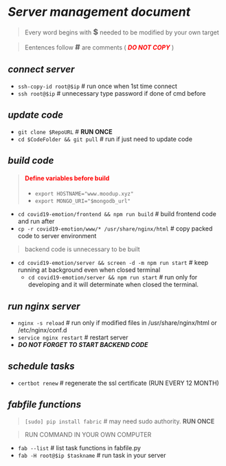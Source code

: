 # ***Server management document***
>Every word begins with <font size=4>**$**</font> needed to be modified by your own target

>Eentences follow <font size=4>**#**</font> are comments ( <font color=Red>***DO NOT COPY***</font> )
## *connect server*
- `ssh-copy-id root@$ip` # run once when 1st time connect
- `ssh root@$ip` # unnecessary type password if done of cmd before
  
## *update code*
- `git clone $RepoURL` # **RUN ONCE**
- `cd $CodeFolder && git pull` # run if just need to update code
  
## *build code*
> #### <font color=Red>Define variables before build</font>
>- `export HOSTNAME="www.moodup.xyz"`
>- `export MONGO_URI="$mongodb_url"` 
- `cd covid19-emotion/frontend && npm run build` # build frontend code and run after
- `cp -r covid19-emotion/www/* /usr/share/nginx/html` # copy packed code to server environment
> backend code is unnecessary to be built
- `cd covid19-emotion/server && screen -d -m npm run start` # keep running at background even when closed terminal
    - `cd covid19-emotion/server && npm run start` # run only for developing and it will determinate when closed the terminal.

## *run nginx server*
- `nginx -s reload` # run only if modified files in /usr/share/nginx/html or /etc/nginx/conf.d
- `service nginx restart` # restart server
- ***DO NOT FORGET TO START BACKEND CODE***
  
## *schedule tasks*
- `certbot renew` # regenerate the ssl certificate (RUN EVERY 12 MONTH)

## *fabfile functions*
>`[sudo] pip install fabric` # may need sudo authority. **RUN ONCE**

> RUN COMMAND IN YOUR OWN COMPUTER

- `fab --list` # list task functions in fabfile.py 
- `fab -H root@$ip $taskname` # run task in your server


